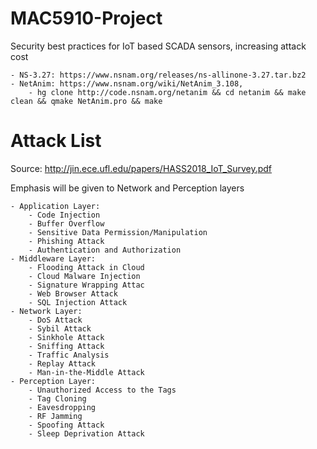 # MAC5910-Project
Security best practices for IoT based SCADA sensors, increasing attack cost

    - NS-3.27: https://www.nsnam.org/releases/ns-allinone-3.27.tar.bz2
    - NetAnim: https://www.nsnam.org/wiki/NetAnim_3.108,
        - hg clone http://code.nsnam.org/netanim && cd netanim && make clean && qmake NetAnim.pro && make
        
# Attack List
Source: http://jin.ece.ufl.edu/papers/HASS2018_IoT_Survey.pdf

Emphasis will be given to Network and Perception layers


    - Application Layer:
        - Code Injection
        - Buffer Overflow
        - Sensitive Data Permission/Manipulation
        - Phishing Attack
        - Authentication and Authorization
    - Middleware Layer:
        - Flooding Attack in Cloud
        - Cloud Malware Injection
        - Signature Wrapping Attac
        - Web Browser Attack
        - SQL Injection Attack
    - Network Layer:
        - DoS Attack
        - Sybil Attack
        - Sinkhole Attack
        - Sniffing Attack
        - Traffic Analysis
        - Replay Attack
        - Man-in-the-Middle Attack
    - Perception Layer:
        - Unauthorized Access to the Tags
        - Tag Cloning
        - Eavesdropping
        - RF Jamming
        - Spoofing Attack
        - Sleep Deprivation Attack
